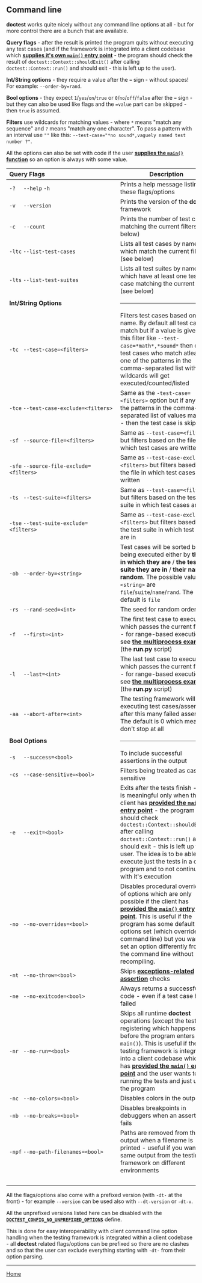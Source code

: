 ## Command line

**doctest** works quite nicely without any command line options at all - but for more control there are a bunch that are available.

**Query flags** - after the result is printed the program quits without executing any test cases (and if the framework is integrated into a client codebase which [**supplies it's own ```main()``` entry point**](main.md) - the program should check the result of ```doctest::Context::shouldExit()``` after calling ```doctest::Context::run()``` and should exit - this is left up to the user).

**Int/String options** - they require a value after the ```=``` sign - without spaces! For example: ```--order-by=rand```.

**Bool options** - they expect ```1```/```yes```/```on```/```true``` or ```0```/```no```/```off```/```false``` after the ```=``` sign - but they can also be used like flags and the ```=value``` part can be skipped - then ```true``` is assumed.  

**Filters** use wildcards for matching values - where ```*``` means "match any sequence" and ```?``` means "match any one character".
To pass a pattern with an interval use ```""``` like this:  ```--test-case="*no sound*,vaguely named test number ?"```.

All the options can also be set with code if the user [**supplies the ```main()``` function**](main.md) so an option is always with some value.

| Query Flags | Description |
|:------------|-------------|
| ```-?``` &nbsp;&nbsp;&nbsp; ```--help``` ```-h``` | Prints a help message listing all these flags/options |
| ```-v``` &nbsp;&nbsp;&nbsp; ```--version``` | Prints the version of the **doctest** framework |
| ```-c``` &nbsp;&nbsp;&nbsp; ```--count``` | Prints the number of test cases matching the current filters (see below) |
| ```-ltc``` ```--list-test-cases``` | Lists all test cases by name which match the current filters (see below) |
| ```-lts``` ```--list-test-suites``` | Lists all test suites by name which have at least one test case matching the current filters (see below) |
| **Int/String Options** | <hr> |
| ```-tc``` &nbsp; ```--test-case=<filters>``` | Filters test cases based on their name. By default all test cases match but if a value is given to this filter like ```--test-case=*math*,*sound*``` then only test cases who match atleast one of the patterns in the comma-separated list with wildcards will get executed/counted/listed |
| ```-tce``` ```--test-case-exclude=<filters>``` | Same as the ```-test-case=<filters>``` option but if any of the patterns in the comma-separated list of values matches - then the test case is skipped |
| ```-sf``` &nbsp; ```--source-file=<filters>``` | Same as ```--test-case=<filters>``` but filters based on the file in which test cases are written |
| ```-sfe``` ```--source-file-exclude=<filters>``` | Same as ```--test-case-exclude=<filters>``` but filters based on the file in which test cases are written |
| ```-ts``` &nbsp; ```--test-suite=<filters>``` | Same as ```--test-case=<filters>``` but filters based on the test suite in which test cases are in |
| ```-tse``` ```--test-suite-exclude=<filters>``` | Same as ```--test-case-exclude=<filters>``` but filters based on the test suite in which test cases are in |
| ```-ob``` &nbsp; ```--order-by=<string>``` | Test cases will be sorted before being executed either by **the file in which they are** / **the test suite they are in** / **their name** / **random**. The possible values of ```<string>``` are ```file```/```suite```/```name```/```rand```. The default is ```file``` |
| ```-rs``` &nbsp; ```--rand-seed=<int>``` | The seed for random ordering |
| ```-f``` &nbsp;&nbsp;&nbsp; ```--first=<int>``` | The first test case to execute which passes the current filters - for range-based execution - see [**the multiprocess example**](../../examples/multiprocess/) (the **run.py** script) |
| ```-l``` &nbsp;&nbsp;&nbsp; ```--last=<int>``` | The last test case to execute which passes the current filters - for range-based execution - see [**the multiprocess example**](../../examples/multiprocess/) (the **run.py** script) |
| ```-aa``` &nbsp; ```--abort-after=<int>``` | The testing framework will stop executing test cases/assertions after this many failed assertions. The default is 0 which means don't stop at all |
| **Bool Options** | <hr> |
| ```-s``` &nbsp;&nbsp;&nbsp; ```--success=<bool>``` | To include successful assertions in the output |
| ```-cs``` &nbsp; ```--case-sensitive=<bool>``` | Filters being treated as case sensitive |
| ```-e``` &nbsp;&nbsp;&nbsp; ```--exit=<bool>``` | Exits after the tests finish - this is meaningful only when the client has [**provided the ```main()``` entry point**](main.md)  - the program should check ```doctest::Context::shouldExit()``` after calling ```doctest::Context::run()``` and should exit - this is left up to the user. The idea is to be able to execute just the tests in a client program and to not continue with it's execution |
| ```-no``` &nbsp; ```--no-overrides=<bool>``` | Disables procedural overrides of options which are only possible if the client has [**provided the ```main()``` entry point**](main.md). This is useful if the program has some default options set (which override the command line) but you want to set an option differently from the command line without recompiling.|
| ```-nt``` &nbsp; ```--no-throw=<bool>``` | Skips [**exceptions-related assertion**](assertions.md) checks |
| ```-ne``` &nbsp; ```--no-exitcode=<bool>``` | Always returns a successful exit code - even if a test case has failed |
| ```-nr``` &nbsp; ```--no-run=<bool>``` | Skips all runtime **doctest** operations (except the test registering which happens before the program enters ```main()```). This is useful if the testing framework is integrated into a client codebase which has [**provided the ```main()``` entry point**](main.md) and the user wants to skip running the tests and just use the program |
| ```-nc``` &nbsp; ```--no-colors=<bool>``` | Disables colors in the output |
| ```-nb``` &nbsp; ```--no-breaks=<bool>``` | Disables breakpoints in debuggers when an assertion fails |
| ```-npf``` ```--no-path-filenames=<bool>``` | Paths are removed from the output when a filename is printed - useful if you want the same output from the testing framework on different environments |
| &nbsp;&nbsp;&nbsp;&nbsp;&nbsp;&nbsp;&nbsp;&nbsp;&nbsp;&nbsp;&nbsp;&nbsp;&nbsp;&nbsp;&nbsp;&nbsp;&nbsp;&nbsp;&nbsp;&nbsp;&nbsp;&nbsp;&nbsp;&nbsp;&nbsp;&nbsp;&nbsp;&nbsp;&nbsp;&nbsp;&nbsp;&nbsp;&nbsp;&nbsp;&nbsp;&nbsp;&nbsp;&nbsp;&nbsp;&nbsp;&nbsp;&nbsp;&nbsp;&nbsp;&nbsp;&nbsp;&nbsp;&nbsp;&nbsp;&nbsp;&nbsp;&nbsp;&nbsp;&nbsp;&nbsp;&nbsp;&nbsp;&nbsp;&nbsp;&nbsp;&nbsp;&nbsp;&nbsp;&nbsp;&nbsp;| |

All the flags/options also come with a prefixed version (with ```-dt-``` at the front) - for example ```--version``` can be used also with ```--dt-version``` or ```-dt-v```.

All the unprefixed versions listed here can be disabled with the [**```DOCTEST_CONFIG_NO_UNPREFIXED_OPTIONS```**](configuration.md) define.

This is done for easy interoperability with client command line option handling when the testing framework is integrated within a client codebase - all **doctest** related flags/options can be prefixed so there are no clashes and so that the user can exclude everything starting with ```-dt-``` from their option parsing.

---------------

[Home](readme.md#reference)
